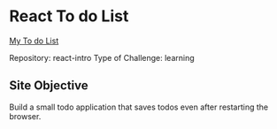 # React To do List

[My To do List](https://637757698333e4361eb86327--cozy-sable-105a18.netlify.app/)

Repository: react-intro
Type of Challenge: learning

## Site Objective

Build a small todo application that saves todos even after restarting the browser.
